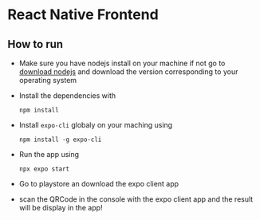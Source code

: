 # React Native Frontend

## How to run
- Make sure you have nodejs install on your machine if not go to [download nodejs](https://nodejs.org/en/download/) and download the version corresponding to your operating system

- Install the dependencies with
    ```
    npm install
    ```
- Install `expo-cli` globaly on your maching using
    ```
    npm install -g expo-cli
    ```
- Run the app using
    ```
    npx expo start
    ```
- Go to playstore an download the expo client app

- scan the QRCode in the console with the expo client app and the result will be display in the app!
